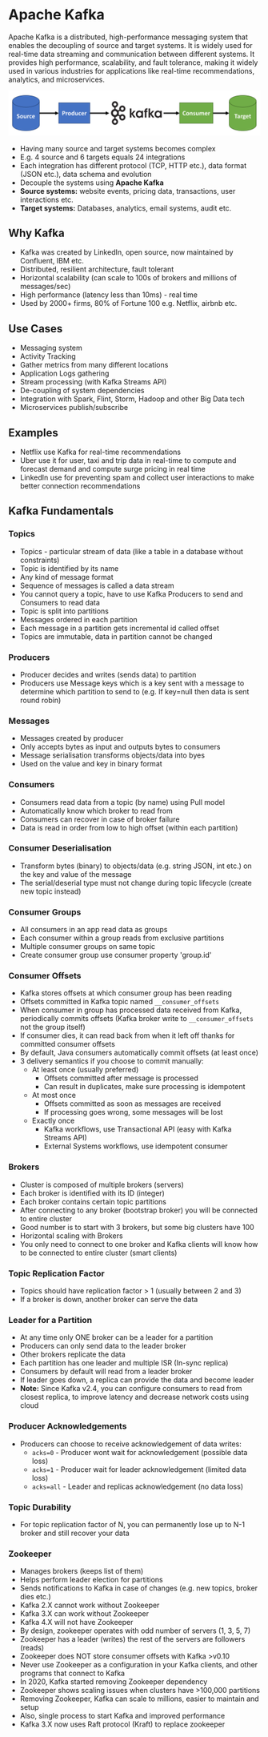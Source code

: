 # Apache Kafka

Apache Kafka is a distributed, high-performance messaging system that enables the decoupling of source and target systems. It is widely used for real-time data streaming and communication between different systems. It provides high performance, scalability, and fault tolerance, making it widely used in various industries for applications like real-time recommendations, analytics, and microservices.

![Kafka Diagram](images/kafka-diagram.png)

- Having many source and target systems becomes complex
- E.g. 4 source and 6 targets equals 24 integrations
- Each integration has different protocol (TCP, HTTP etc.), data format (JSON etc.), data schema and evolution
- Decouple the systems using **Apache Kafka**
- **Source systems:** website events, pricing data, transactions, user interactions etc.
- **Target systems:** Databases, analytics, email systems, audit etc.

## Why Kafka

- Kafka was created by LinkedIn, open source, now maintained by Confluent, IBM etc.
- Distributed, resilient architecture, fault tolerant
- Horizontal scalability (can scale to 100s of brokers and millions of messages/sec)
- High performance (latency less than 10ms) - real time
- Used by 2000+ firms, 80% of Fortune 100 e.g. Netflix, airbnb etc.

## Use Cases

- Messaging system
- Activity Tracking
- Gather metrics from many different locations
- Application Logs gathering
- Stream processing (with Kafka Streams API)
- De-coupling of system dependencies
- Integration with Spark, Flint, Storm, Hadoop and other Big Data tech
- Microservices publish/subscribe

## Examples

- Netflix use Kafka for real-time recommendations
- Uber use it for user, taxi and trip data in real-time to compute and forecast demand and compute surge pricing in real time
- LinkedIn use for preventing spam and collect user interactions to make better connection recommendations

## Kafka Fundamentals

### Topics

- Topics - particular stream of data (like a table in a database without constraints)
- Topic is identified by its name
- Any kind of message format
- Sequence of messages is called a data stream
- You cannot query a topic, have to use Kafka Producers to send and Consumers to read data
- Topic is split into partitions
- Messages ordered in each partition
- Each message in a partition gets incremental id called offset
- Topics are immutable, data in partition cannot be changed

### Producers

- Producer decides and writes (sends data) to partition
- Producers use Message keys which is a key sent with a message to determine which partition to send to (e.g. If key=null then data is sent round robin)

### Messages

- Messages created by producer
- Only accepts bytes as input and outputs bytes to consumers
- Message serialisation transforms objects/data into byes
- Used on the value and key in binary format

### Consumers

- Consumers read data from a topic (by name) using Pull model
- Automatically know which broker to read from
- Consumers can recover in case of broker failure
- Data is read in order from low to high offset (within each partition)

### Consumer Deserialisation

- Transform bytes (binary) to objects/data (e.g. string JSON, int etc.) on the key and value of the message
- The serial/deserial type must not change during topic lifecycle (create new topic instead)

### Consumer Groups

- All consumers in an app read data as groups
- Each consumer within a group reads from exclusive partitions
- Multiple consumer groups on same topic
- Create consumer group use consumer property 'group.id'

### Consumer Offsets

- Kafka stores offsets at which consumer group has been reading
- Offsets committed in Kafka topic named `__consumer_offsets`
- When consumer in group has processed data received from Kafka, periodically commits offsets (Kafka broker write to `__consumer_offsets` not the group itself)
- If consumer dies, it can read back from when it left off thanks for committed consumer offsets
- By default, Java consumers automatically commit offsets (at least once)
- 3 delivery semantics if you choose to commit manually:
  - At least once (usually preferred)
    - Offsets committed after message is processed
    - Can result in duplicates, make sure processing is idempotent
  - At most once
    - Offsets committed as soon as messages are received
    - If processing goes wrong, some messages will be lost
  - Exactly once
    - Kafka workflows, use Transactional API (easy with Kafka Streams API)
    - External Systems workflows, use idempotent consumer

### Brokers

- Cluster is composed of multiple brokers (servers)
- Each broker is identified with its ID (integer)
- Each broker contains certain topic partitions
- After connecting to any broker (bootstrap broker) you will be connected to entire cluster
- Good number is to start with 3 brokers, but some big clusters have 100
- Horizontal scaling with Brokers
- You only need to connect to one broker and Kafka clients will know how to be connected to entire cluster (smart clients)

### Topic Replication Factor

- Topics should have replication factor > 1 (usually between 2 and 3)
- If a broker is down, another broker can serve the data

### Leader for a Partition

- At any time only ONE broker can be a leader for a partition
- Producers can only send data to the leader broker
- Other brokers replicate the data
- Each partition has one leader and multiple ISR (In-sync replica)
- Consumers by default will read from a leader broker
- If leader goes down, a replica can provide the data and become leader
- **Note:** Since Kafka v2.4, you can configure consumers to read from closest replica, to improve latency and decrease network costs using cloud

### Producer Acknowledgements

- Producers can choose to receive acknowledgement of data writes:
  - `acks=0` - Producer wont wait for acknowledgement (possible data loss)
  - `acks=1` - Producer wait for leader acknowledgement (limited data loss)
  - `acks=all` - Leader and replicas acknowledgement (no data loss)

### Topic Durability

- For topic replication factor of N, you can permanently lose up to N-1 broker and still recover your data

### Zookeeper

- Manages brokers (keeps list of them)
- Helps perform leader election for partitions
- Sends notifications to Kafka in case of changes (e.g. new topics, broker dies etc.)
- Kafka 2.X cannot work without Zookeeper
- Kafka 3.X can work without Zookeeper
- Kafka 4.X will not have Zookeeper
- By design, zookeeper operates with odd number of servers (1, 3, 5, 7)
- Zookeeper has a leader (writes) the rest of the servers are followers (reads)
- Zookeeper does NOT store consumer offsets with Kafka >v0.10
- Never use Zookeeper as a configuration in your Kafka clients, and other programs that connect to Kafka
- In 2020, Kafka started removing Zookeeper dependency
- Zookeeper shows scaling issues when clusters have >100,000 partitions
- Removing Zookeeper, Kafka can scale to millions, easier to maintain and setup
- Also, single process to start Kafka and improved performance
- Kafka 3.X now uses Raft protocol (Kraft) to replace zookeeper